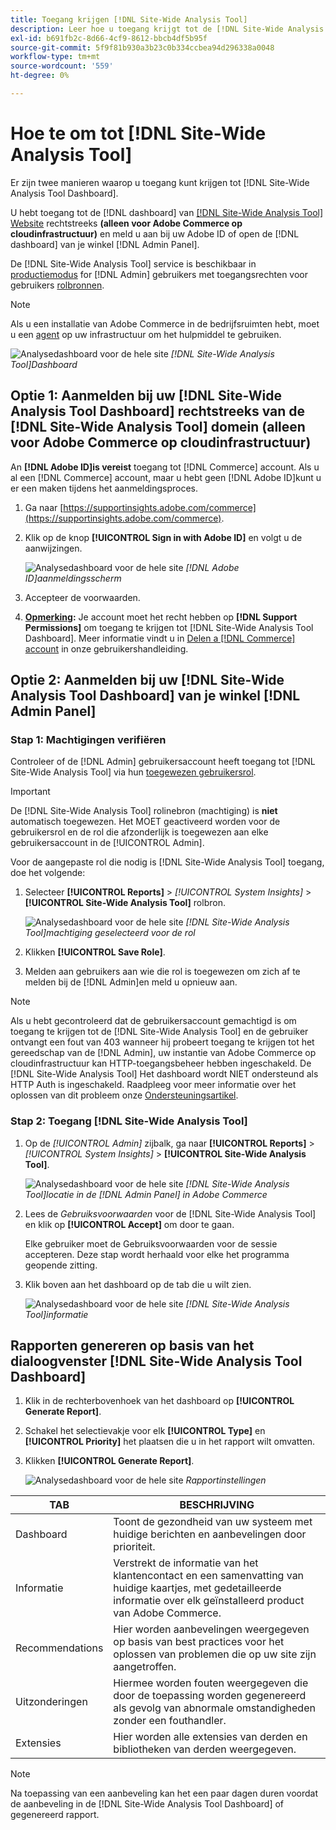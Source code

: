 ```yaml
---
title: Toegang krijgen [!DNL Site-Wide Analysis Tool]
description: Leer hoe u toegang krijgt tot de [!DNL Site-Wide Analysis Tool]
exl-id: b691fb2c-8d66-4cf9-8612-bbcb4df5b95f
source-git-commit: 5f9f81b930a3b23c0b334ccbea94d296338a0048
workflow-type: tm+mt
source-wordcount: '559'
ht-degree: 0%

---
```


# Hoe te om tot [!DNL Site-Wide Analysis Tool]

Er zijn twee manieren waarop u toegang kunt krijgen tot [!DNL Site-Wide Analysis Tool Dashboard].

U hebt toegang tot de [!DNL dashboard] van [[!DNL Site-Wide Analysis Tool] Website](https://supportinsights.adobe.com/commerce) rechtstreeks **(alleen voor Adobe Commerce op cloudinfrastructuur)** en meld u aan bij uw Adobe ID of open de [!DNL dashboard] van je winkel [!DNL Admin Panel].

De [!DNL Site-Wide Analysis Tool] service is beschikbaar in [productiemodus](https://docs.magento.com/user-guide/magento/installation-modes.html) for [!DNL Admin] gebruikers met toegangsrechten voor gebruikers [rolbronnen](https://docs.magento.com/user-guide/system/permissions-user-roles.html).

>[!NOTE]
>
>Als u een installatie van Adobe Commerce in de bedrijfsruimten hebt, moet u een [agent](../site-wide-analysis-tool/installation.md) op uw infrastructuur om het hulpmiddel te gebruiken.

![Analysedashboard voor de hele site](../../assets/tools/site-wide-analysis-tool-dashboard.png)
*[!DNL Site-Wide Analysis Tool]Dashboard*

## Optie 1: Aanmelden bij uw [!DNL Site-Wide Analysis Tool Dashboard] rechtstreeks van de [!DNL Site-Wide Analysis Tool] domein (alleen voor Adobe Commerce op cloudinfrastructuur)

An **[!DNL Adobe ID]is vereist** toegang tot [!DNL Commerce] account.
Als u al een [!DNL Commerce] account, maar u hebt geen [!DNL Adobe ID]kunt u er een maken tijdens het aanmeldingsproces.

1. Ga naar [https://supportinsights.adobe.com/commerce](https://supportinsights.adobe.com/commerce).

1. Klik op de knop **[!UICONTROL Sign in with Adobe ID]** en volgt u de aanwijzingen.

   ![Analysedashboard voor de hele site](../../assets/tools/adobe-id-login.jpg)
   *[!DNL Adobe ID]aanmeldingsscherm*

1. Accepteer de voorwaarden.

1. **<u>Opmerking</u>:** Je account moet het recht hebben op **[!DNL Support Permissions]** om toegang te krijgen tot [!DNL Site-Wide Analysis Tool Dashboard].
Meer informatie vindt u in [Delen a [!DNL Commerce] account](https://experienceleague.adobe.com/docs/commerce-admin/start/commerce-account/commerce-account-share.html) in onze gebruikershandleiding.

## Optie 2: Aanmelden bij uw [!DNL Site-Wide Analysis Tool Dashboard] van je winkel [!DNL Admin Panel]

### Stap 1: Machtigingen verifiëren

Controleer of de [!DNL Admin] gebruikersaccount heeft toegang tot [!DNL Site-Wide Analysis Tool] via hun [toegewezen gebruikersrol](https://docs.magento.com/user-guide/system/permissions-user-roles.html).

>[!IMPORTANT]
>
>De [!DNL Site-Wide Analysis Tool] rolinebron (machtiging) is **niet** automatisch toegewezen. Het MOET geactiveerd worden voor de gebruikersrol en de rol die afzonderlijk is toegewezen aan elke gebruikersaccount in de [!UICONTROL Admin].

Voor de aangepaste rol die nodig is [!DNL Site-Wide Analysis Tool] toegang, doe het volgende:

1. Selecteer **[!UICONTROL Reports]** > *[!UICONTROL System Insights]* > **[!UICONTROL Site-Wide Analysis Tool]** rolbron.

   ![Analysedashboard voor de hele site](../../assets/tools/swat-role-access.png)
   *[!DNL Site-Wide Analysis Tool]machtiging geselecteerd voor de rol*

1. Klikken **[!UICONTROL Save Role]**.

1. Melden aan gebruikers aan wie die rol is toegewezen om zich af te melden bij de [!DNL Admin]en meld u opnieuw aan.

>[!NOTE]
>
>Als u hebt gecontroleerd dat de gebruikersaccount gemachtigd is om toegang te krijgen tot de [!DNL Site-Wide Analysis Tool] en de gebruiker ontvangt een fout van 403 wanneer hij probeert toegang te krijgen tot het gereedschap van de [!DNL Admin], uw instantie van Adobe Commerce op cloudinfrastructuur kan HTTP-toegangsbeheer hebben ingeschakeld. De [!DNL Site-Wide Analysis Tool] Het dashboard wordt NIET ondersteund als HTTP Auth is ingeschakeld. Raadpleeg voor meer informatie over het oplossen van dit probleem onze [Ondersteuningsartikel](https://support.magento.com/hc/en-us/articles/360057400172-403-errors-when-accessing-Site-Wide-Analysis-Tool-on-Magento?_ga=2.168901729.117144580.1649172612-1623400270.1640858671).

### Stap 2: Toegang [!DNL Site-Wide Analysis Tool]

1. Op de *[!UICONTROL Admin]* zijbalk, ga naar **[!UICONTROL Reports]** > *[!UICONTROL System Insights]* > **[!UICONTROL Site-Wide Analysis Tool]**.

   ![Analysedashboard voor de hele site](../../assets/tools/ac-admin-panel-marked.jpg)
   *[!DNL Site-Wide Analysis Tool]locatie in de [!DNL Admin Panel] in Adobe Commerce*

1. Lees de *Gebruiksvoorwaarden* voor de [!DNL Site-Wide Analysis Tool] en klik op **[!UICONTROL Accept]** om door te gaan.

   Elke gebruiker moet de Gebruiksvoorwaarden voor de sessie accepteren. Deze stap wordt herhaald voor elke het programma geopende zitting.


1. Klik boven aan het dashboard op de tab die u wilt zien.

   ![Analysedashboard voor de hele site](../../assets/tools/swat-information-tab.png)
   *[!DNL Site-Wide Analysis Tool]informatie*

## Rapporten genereren op basis van het dialoogvenster [!DNL Site-Wide Analysis Tool Dashboard]

1. Klik in de rechterbovenhoek van het dashboard op **[!UICONTROL Generate Report]**.

1. Schakel het selectievakje voor elk **[!UICONTROL Type]** en **[!UICONTROL Priority]** het plaatsen die u in het rapport wilt omvatten.

1. Klikken **[!UICONTROL Generate Report]**.

   ![Analysedashboard voor de hele site](../../assets/tools/swat-report-settings.png)
   *Rapportinstellingen*

| TAB | BESCHRIJVING |
| --- | --- |
| Dashboard | Toont de gezondheid van uw systeem met huidige berichten en aanbevelingen door prioriteit. |
| Informatie | Verstrekt de informatie van het klantencontact en een samenvatting van huidige kaartjes, met gedetailleerde informatie over elk geïnstalleerd product van Adobe Commerce. |
| Recommendations | Hier worden aanbevelingen weergegeven op basis van best practices voor het oplossen van problemen die op uw site zijn aangetroffen. |
| Uitzonderingen | Hiermee worden fouten weergegeven die door de toepassing worden gegenereerd als gevolg van abnormale omstandigheden zonder een fouthandler. |
| Extensies | Hier worden alle extensies van derden en bibliotheken van derden weergegeven. |

>[!NOTE]
>
>Na toepassing van een aanbeveling kan het een paar dagen duren voordat de aanbeveling in de [!DNL Site-Wide Analysis Tool Dashboard] of gegenereerd rapport.
